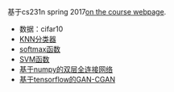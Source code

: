 基于cs231n spring 2017[on the course webpage](http://cs231n.github.io/).
* 数据：cifar10
* [KNN分类器](https://github.com/WoShiDongZhiWu/cs231n/blob/master/knn.ipynb) 
* [softmax函数](https://github.com/WoShiDongZhiWu/cs231n/blob/master/softmax.ipynb) 
* [SVM函数](https://github.com/WoShiDongZhiWu/cs231n/blob/master/svm.ipynb) 
* [基于numpy的双层全连接网络](https://github.com/WoShiDongZhiWu/cs231n/blob/master/two_layer_net.ipynb) 
* [基于tensorflow的GAN-CGAN](https://github.com/WoShiDongZhiWu/cs231n/blob/master/GANs-TensorFlow.ipynb) 

